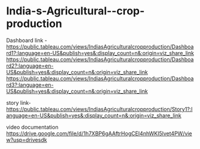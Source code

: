 # India-s-Agricultural--crop-production

Dashboard link -https://public.tableau.com/views/IndiasAgriculturalcropproduction/Dashboard1?:language=en-US&publish=yes&:display_count=n&:origin=viz_share_link
               https://public.tableau.com/views/IndiasAgriculturalcropproduction/Dashboard2?:language=en-US&publish=yes&:display_count=n&:origin=viz_share_link
               https://public.tableau.com/views/IndiasAgriculturalcropproduction/Dashboard3?:language=en-US&publish=yes&:display_count=n&:origin=viz_share_link

story link-  https://public.tableau.com/views/IndiasAgriculturalcropproduction/Story1?:language=en-US&publish=yes&:display_count=n&:origin=viz_share_link

video documentation https://drive.google.com/file/d/1h7XBP6gAAftrHogCEI4nhWKI5lvet4PW/view?usp=drivesdk
